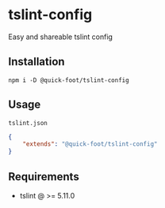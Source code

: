 # tslint-config

Easy and shareable tslint config

## Installation

`npm i -D @quick-foot/tslint-config`

## Usage

`tslint.json`

```json
{
    "extends": "@quick-foot/tslint-config"
}
```

## Requirements

-   tslint @ >= 5.11.0
